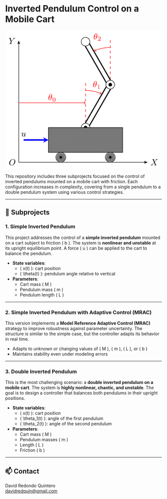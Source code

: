 # Inverted Pendulum Control on a Mobile Cart

<div align="center">
  <img src="./assets/Double-inverted-pendulum-on-a-cart.png" alt="Inverted Pendulum" width="500"/>
</div>

This repository includes three subprojects focused on the control of inverted pendulums mounted on a mobile cart with friction. Each configuration increases in complexity, covering from a single pendulum to a double pendulum system using various control strategies.

---

## 📁 Subprojects

### 1. **Simple Inverted Pendulum**

This project addresses the control of a **simple inverted pendulum** mounted on a cart subject to friction \( b \). The system is **nonlinear and unstable** at its upright equilibrium point. A force \( u \) can be applied to the cart to balance the pendulum.

- **State variables**:
  - \( x(t) \): cart position
  - \( \theta(t) \): pendulum angle relative to vertical
- **Parameters**:
  - Cart mass \( M \)
  - Pendulum mass \( m \)
  - Pendulum length \( L \)

---

### 2. **Simple Inverted Pendulum with Adaptive Control (MRAC)**

This version implements a **Model Reference Adaptive Control (MRAC)** strategy to improve robustness against parameter uncertainty. The structure is similar to the simple case, but the controller adapts its behavior in real time.

- Adapts to unknown or changing values of \( M \), \( m \), \( L \), or \( b \)
- Maintains stability even under modeling errors

---

### 3. **Double Inverted Pendulum**

This is the most challenging scenario: a **double inverted pendulum on a mobile cart**. The system is **highly nonlinear, chaotic, and unstable**. The goal is to design a controller that balances both pendulums in their upright positions.

- **State variables**:
  - \( x(t) \): cart position
  - \( \theta_1(t) \): angle of the first pendulum
  - \( \theta_2(t) \): angle of the second pendulum
- **Parameters**:
  - Cart mass \( M \)
  - Pendulum masses \( m \)
  - Length \( L \)
  - Friction \( b \)
---

## 📫 Contact

David Redondo Quintero  
davidredquin@gmail.com
